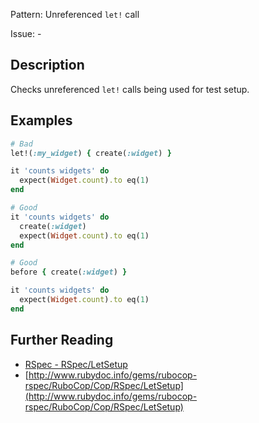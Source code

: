 Pattern: Unreferenced `let!` call

Issue: -

## Description

Checks unreferenced `let!` calls being used for test setup.

## Examples

```ruby
# Bad
let!(:my_widget) { create(:widget) }

it 'counts widgets' do
  expect(Widget.count).to eq(1)
end

# Good
it 'counts widgets' do
  create(:widget)
  expect(Widget.count).to eq(1)
end

# Good
before { create(:widget) }

it 'counts widgets' do
  expect(Widget.count).to eq(1)
end
```

## Further Reading

* [RSpec - RSpec/LetSetup](https://docs.rubocop.org/rubocop-rspec/cops_rspec.html#rspecletsetup)
* [http://www.rubydoc.info/gems/rubocop-rspec/RuboCop/Cop/RSpec/LetSetup](http://www.rubydoc.info/gems/rubocop-rspec/RuboCop/Cop/RSpec/LetSetup)
